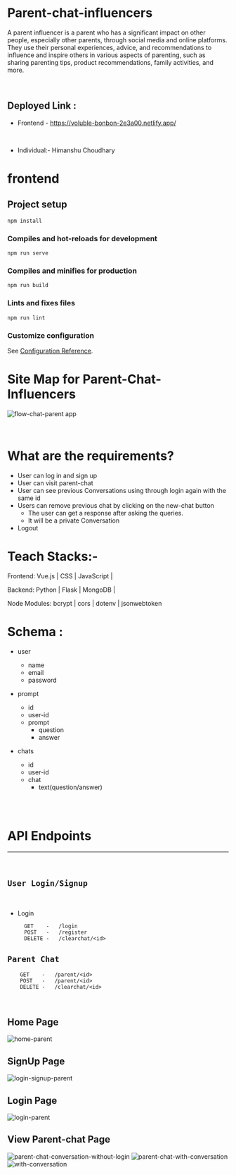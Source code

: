 # Parent-chat-influencers
A parent influencer is a parent who has a significant impact on other people, especially other parents,
through social media and online platforms. They use their personal experiences, advice, and recommendations to influence and inspire others in various aspects of parenting,
such as sharing parenting tips, product recommendations, family activities, and more.

<br>

## Deployed Link :

   - Frontend - https://voluble-bonbon-2e3a00.netlify.app/
  


<br>

 - Individual:- Himanshu Choudhary
 
# frontend

## Project setup
```
npm install
```

### Compiles and hot-reloads for development
```
npm run serve
```

### Compiles and minifies for production
```
npm run build
```

### Lints and fixes files
```
npm run lint
```

### Customize configuration
See [Configuration Reference](https://cli.vuejs.org/config/).


# Site Map for Parent-Chat-Influencers

![flow-chat-parent app](https://github.com/himanshu60/Parent-influencers/assets/65457075/3af88e18-b200-4981-97ca-2081ce3f0675)



<br>

# What are the requirements?

- User can log in and sign up
- User can visit parent-chat 
- User can see previous Conversations using through login again with the same id
- Users can remove previous chat by clicking on the new-chat button
    - The user can get a response after asking the queries.
    - It will be a private Conversation
- Logout 

# Teach Stacks:-
Frontend: Vue.js | CSS | JavaScript |

Backend: Python | Flask | MongoDB |

Node Modules: bcrypt | cors | dotenv | jsonwebtoken 



# Schema : 

- user 
     - name
     - email
     - password

- prompt
     - id 
     - user-id 
     - prompt
         - question
         - answer

- chats 
    - id
    - user-id
    - chat
       - text(question/answer)
    



## 
<br>

# API Endpoints 
----
<br>

## `User Login/Signup`
<br>   

- Login
                
        GET    -   /login
        POST   -   /register
        DELETE -   /clearchat/<id>

## `Parent Chat`

        GET    -   /parent/<id>
        POST   -   /parent/<id>
        DELETE -   /clearchat/<id>


<br>

  


## Home Page

![home-parent](https://github.com/himanshu60/Parent-influencers/assets/65457075/109bc4ff-935b-4694-8eb2-398961c60075)


## SignUp Page

![login-signup-parent](https://github.com/himanshu60/Parent-influencers/assets/65457075/9440d6ce-7506-4f4e-81ff-bf6684ed16ab)

## Login Page
![login-parent](https://github.com/himanshu60/Parent-influencers/assets/65457075/498eb6e8-0551-42ed-a6e6-185888cf214a)


## View Parent-chat Page
![parent-chat-conversation-without-login](https://github.com/himanshu60/Parent-influencers/assets/65457075/e43a8dcc-83b1-47c9-897a-b87b62ece958)
![parent-chat-with-conversation](https://github.com/himanshu60/Parent-influencers/assets/65457075/5b8ab356-deb0-43d9-906f-7a5bb971fdcb)
![with-conversation](https://github.com/himanshu60/Parent-influencers/assets/65457075/03180e78-e226-49b2-8adf-2a0f41d68746)



